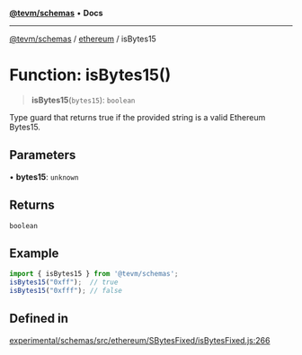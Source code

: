 [**@tevm/schemas**](../../README.md) • **Docs**

***

[@tevm/schemas](../../modules.md) / [ethereum](../README.md) / isBytes15

# Function: isBytes15()

> **isBytes15**(`bytes15`): `boolean`

Type guard that returns true if the provided string is a valid Ethereum Bytes15.

## Parameters

• **bytes15**: `unknown`

## Returns

`boolean`

## Example

```ts
import { isBytes15 } from '@tevm/schemas';
isBytes15("0xff");  // true
isBytes15("0xfff"); // false
````

## Defined in

[experimental/schemas/src/ethereum/SBytesFixed/isBytesFixed.js:266](https://github.com/evmts/tevm-monorepo/blob/main/experimental/schemas/src/ethereum/SBytesFixed/isBytesFixed.js#L266)
